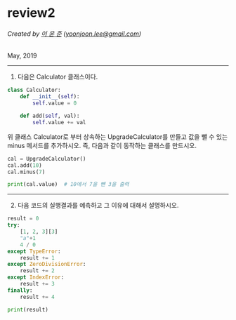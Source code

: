 <!-- $theme: gaia -->

review2
=======

###### Created by [이 윤 준](https://www.facebook.com/yoonjoon.lee) (yoonjoon.lee@gmail.com)

May, 2019

---

1.	다음은 Calculator 클래스이다.

```python
class Calculator:
    def __init__(self):
        self.value = 0

    def add(self, val):
        self.value += val
```

위 클래스 Calculator로 부터 상속하는 UpgradeCalculator를 만들고 값을 뺄 수 있는 minus 메서드를 추가하시오. 즉, 다음과 같이 동작하는 클래스를 만드시오.

```python
cal = UpgradeCalculator()
cal.add(10)
cal.minus(7)

print(cal.value)  # 10에서 7을 뺀 3을 출력
```

---

2. 다음 코드의 실행결과를 예측하고 그 이유에 대해서 설명하시오.

```python
result = 0
try:
    [1, 2, 3][3]
    "a"+1
    4 / 0
except TypeError:
    result += 1
except ZeroDivisionError:
    result += 2
except IndexError:
    result += 3
finally:
    result += 4

print(result)
```
